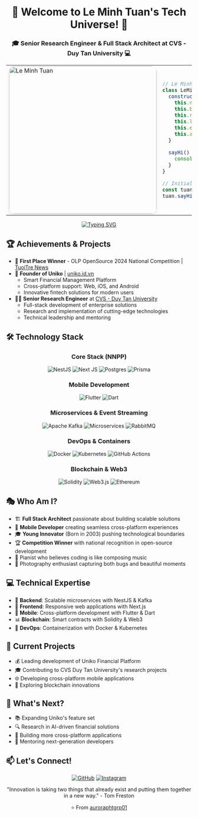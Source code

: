 <div align="center">
  <h1>🚀 Welcome to Le Minh Tuan's Tech Universe! 🌟</h1>
  <h3>🎓 Senior Research Engineer & Full Stack Architect at CVS - Duy Tan University 💻</h3>
</div>

<table>
<tr>
  <td width="80%">
<img src="https://i.imgur.com/PF8DAH6.jpg" width="400"  alt="Le Minh Tuan" style="border-radius: 15px; box-shadow: 0 4px 8px rgba(0, 0, 0, 0.1); object-fit: cover;">
</td>
<td width="20%">

```js
// Le Minh Tuan: A Human-Readable Introduction
class LeMinhTuan {
  constructor() {
    this.name = "Lê Minh Tuấn";
    this.birth_year = 2003;
    this.role = "Senior Research Engineer";
    this.language_spoken = ["vi_VN", "en_US"];
    this.education = "Software Engineering @ Duy Tan University";
    this.achievements = ["OLP OpenSource 2024 Champion"];
  }

  sayHi() {
    console.log("Thanks for dropping by! Let's innovate together! 🚀");
  }
}

// Initialize Tuan
const tuan = new LeMinhTuan();
tuan.sayHi();
```

</td>
</tr>
</table>

<div align="center">
  
[![Typing SVG](https://readme-typing-svg.herokuapp.com?font=Fira+Code&pause=1000&color=36BCF7FF&center=true&vCenter=true&width=435&lines=Full+Stack+Developer;Blockchain+Developer;Microservices+Architect;Web3+Enthusiast;Mobile+App+Developer)](https://git.io/typing-svg)

</div>

## 🏆 Achievements & Projects
- 🥇 **First Place Winner** - OLP OpenSource 2024 National Competition | [TuoiTre News](https://tuoitre.vn/sinh-vien-dai-hoc-duy-tan-dung-nhat-khoi-phan-mem-ma-nguon-mo-20241223103709649.htm)
- 🚀 **Founder of Uniko** | [uniko.id.vn](https://uniko.id.vn)
  - Smart Financial Management Platform
  - Cross-platform support: Web, iOS, and Android
  - Innovative fintech solutions for modern users
- 👨‍💻 **Senior Research Engineer** at [CVS - Duy Tan University](https://cvs.duytan.edu.vn)
  - Full-stack development of enterprise solutions
  - Research and implementation of cutting-edge technologies
  - Technical leadership and mentoring

## 🛠️ Technology Stack

<div align="center">
  
### Core Stack (NNPP)
![NestJS](https://img.shields.io/badge/nestjs-%23E0234E.svg?style=for-the-badge&logo=nestjs&logoColor=white)
![Next JS](https://img.shields.io/badge/Next-black?style=for-the-badge&logo=next.js&logoColor=white)
![Postgres](https://img.shields.io/badge/postgres-%23316192.svg?style=for-the-badge&logo=postgresql&logoColor=white)
![Prisma](https://img.shields.io/badge/Prisma-3982CE?style=for-the-badge&logo=Prisma&logoColor=white)

### Mobile Development
![Flutter](https://img.shields.io/badge/Flutter-%2302569B.svg?style=for-the-badge&logo=Flutter&logoColor=white)
![Dart](https://img.shields.io/badge/dart-%230175C2.svg?style=for-the-badge&logo=dart&logoColor=white)

### Microservices & Event Streaming
![Apache Kafka](https://img.shields.io/badge/Apache%20Kafka-000?style=for-the-badge&logo=apachekafka)
![Microservices](https://img.shields.io/badge/Microservices-FF6C37?style=for-the-badge&logo=microservices&logoColor=white)
![RabbitMQ](https://img.shields.io/badge/RabbitMQ-FF6600?style=for-the-badge&logo=rabbitmq&logoColor=white)

### DevOps & Containers
![Docker](https://img.shields.io/badge/docker-%230db7ed.svg?style=for-the-badge&logo=docker&logoColor=white)
![Kubernetes](https://img.shields.io/badge/kubernetes-%23326ce5.svg?style=for-the-badge&logo=kubernetes&logoColor=white)
![GitHub Actions](https://img.shields.io/badge/github%20actions-%232671E5.svg?style=for-the-badge&logo=githubactions&logoColor=white)

### Blockchain & Web3
![Solidity](https://img.shields.io/badge/Solidity-%23363636.svg?style=for-the-badge&logo=solidity&logoColor=white)
![Web3.js](https://img.shields.io/badge/web3.js-F16822?style=for-the-badge&logo=web3.js&logoColor=white)
![Ethereum](https://img.shields.io/badge/Ethereum-3C3C3D?style=for-the-badge&logo=Ethereum&logoColor=white)

</div>

## 🎭 Who Am I?
- 🏗️ **Full Stack Architect** passionate about building scalable solutions
- 📱 **Mobile Developer** creating seamless cross-platform experiences
- 🎓 **Young Innovator** (Born in 2003) pushing technological boundaries
- 🏆 **Competition Winner** with national recognition in open-source development
- 🎹 Pianist who believes coding is like composing music
- 📸 Photography enthusiast capturing both bugs and beautiful moments

## 💻 Technical Expertise
- 🎯 **Backend**: Scalable microservices with NestJS & Kafka
- 🎨 **Frontend**: Responsive web applications with Next.js
- 📱 **Mobile**: Cross-platform development with Flutter & Dart
- 📊 **Blockchain**: Smart contracts with Solidity & Web3
- 🔗 **DevOps**: Containerization with Docker & Kubernetes

## 🚀 Current Projects
- 💰 Leading development of Uniko Financial Platform
- 🎓 Contributing to CVS Duy Tan University's research projects
- 🌐 Developing cross-platform mobile applications
- 🔗 Exploring blockchain innovations

## 🎯 What's Next?
- 📚 Expanding Uniko's feature set
- 🔍 Research in AI-driven financial solutions
- 🌟 Building more cross-platform applications
- 🤝 Mentoring next-generation developers

## 📫 Let's Connect!
<div align="center">
  
[![GitHub](https://img.shields.io/badge/GitHub-100000?style=for-the-badge&logo=github&logoColor=white)](https://github.com/auroraphtgrp01)
[![Instagram](https://img.shields.io/badge/Instagram-E4405F?style=for-the-badge&logo=instagram&logoColor=white)](https://instagram.com/auroraphtgrp01)

</div>

<div align="center">
  
"Innovation is taking two things that already exist and putting them together in a new way." - Tom Freston

⭐️ From [auroraphtgrp01](https://github.com/auroraphtgrp01)

</div>
